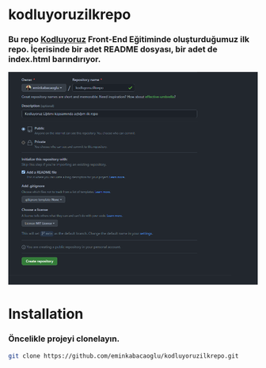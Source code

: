 # kodluyoruzilkrepo
### Bu repo [Kodluyoruz](https://www.kodluyoruz.org/) Front-End Eğitiminde oluşturduğumuz ilk repo. İçerisinde bir adet README dosyası, bir adet de index.html barındırıyor.

![Kodluyoruz Logo](gitKodluyoruz.png)

# Installation
### Öncelikle projeyi clonelayın. 

```bash
git clone https://github.com/eminkabacaoglu/kodluyoruzilkrepo.git
```
